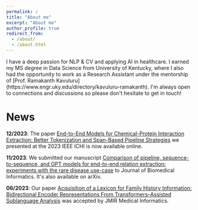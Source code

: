 ```yaml
---
permalink: /
title: "About me"
excerpt: "About me"
author_profile: true
redirect_from: 
  - /about/
  - /about.html
---
```


<p>I have a deep passion for NLP & CV and applying AI in healthcare. I earned my MS degree in Data Science from University of Kentucky, where I also had the opportunity to work as a Research Assistant under the mentorship of [Prof. Ramakanth Kavuluru](https://www.engr.uky.edu/directory/kavuluru-ramakanth). I'm always open to connections and discussions so please don't hesitate to get in touch!</p>

News
======

**12/2023**: The paper [End-to-End Models for Chemical-Protein Interaction Extraction: Better Tokenization and Span-Based Pipeline Strategies](https://ieeexplore.ieee.org/document/10337159) we presented at the 2023 IEEE ICHI is now available online.

**11/2023**: We submitted our manuscript [Comparison of pipeline, sequence-to-sequence, and GPT models for end-to-end relation extraction: experiments with the rare disease use-case](https://arxiv.org/abs/2311.13729) to Journal of Biomedical Informatics. It's also available on arXiv.

**06/2023**: Our paper [Acquisition of a Lexicon for Family History Information: Bidirectional Encoder Representations From Transformers–Assisted Sublanguage Analysis](https://medinform.jmir.org/2023/1/e48072) was accepted by JMIR Medical Informatics.
